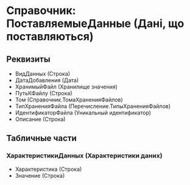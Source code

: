 ﻿# Справочник: ПоставляемыеДанные (Дані, що поставляються)

## Реквизиты

- ВидДанных (Строка)
- ДатаДобавления (Дата)
- ХранимыйФайл (Хранилище значения)
- ПутьКФайлу (Строка)
- Том (Справочник.ТомаХраненияФайлов)
- ТипХраненияФайла (Перечисление.ТипыХраненияФайлов)
- ИдентификаторФайла (Уникальный идентификатор)
- Описание (Строка)

## Табличные части

### ХарактеристикиДанных (Характеристики даних)

- Характеристика (Строка)
- Значение (Строка)

